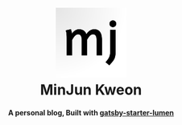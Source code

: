 <h1 align="center">
    <picture>
      <source media="(prefers-color-scheme: dark)" srcset="https://github.com/MinJunKweon/minjunkweon.github.io/blob/master/.github/logo-light.png" width="140">
      <img src="https://github.com/MinJunKweon/minjunkweon.github.io/blob/master/.github/logo-dark.png" width="140">
    </picture>
    <br>
    MinJun Kweon
</h1>

<h4 align="center">
  A personal blog, Built with <a href="https://github.com/alxshelepenok/gatsby-starter-lumen">gatsby-starter-lumen</a>
</h4>
